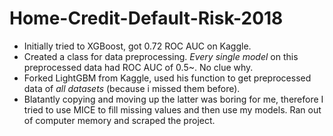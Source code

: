 # Home-Credit-Default-Risk-2018

 * Initially tried to XGBoost, got 0.72 ROC AUC on Kaggle.
 * Created a class for data preprocessing. _Every single model_ on this preprocessed data had ROC AUC of 0.5~. No clue why.
 * Forked LightGBM from Kaggle, used his function to get preprocessed data of _all datasets_ (because i missed them before).
 * Blatantly copying and moving up the latter was boring for me, therefore I tried to use MICE to fill missing values and then use my models. Ran out of computer memory and scraped the project.
 
